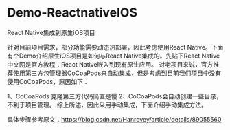 # Demo-ReactnativeIOS
React Native集成到原生iOS项目

针对目前项目需求，部分功能需要动态热部署，因此考虑使用React Native。下面有个Demo介绍原生iOS项目是如何与React Native集成的。先贴下React Native中文网是官方教程：React Native嵌入到现有原生应用。
对老项目来说，官方推荐使用第三方包管理器CoCoaPods来自动集成，但是考虑到目前我们项目中没有使用CoCoaPods，原因如下：

1、CoCoaPods 克隆第三方代码简直是慢
2、CoCoaPods会自动创建一些目录，不利于项目管理。
综上所述，因此采用手动集成，下面介绍手动集成方法。

具体步骤参考原文：https://blog.csdn.net/Hanrovey/article/details/89055560 
